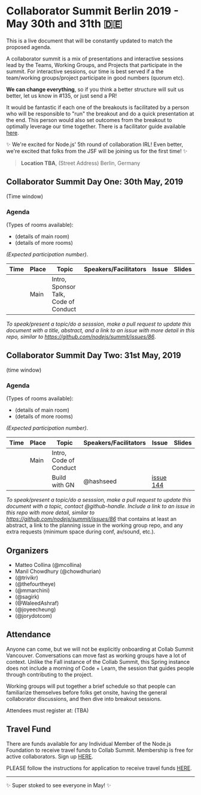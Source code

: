 # Collaborator Summit Berlin 2019 - May 30th and 31th 🇩🇪

This is a live document that will be constantly updated to match the proposed agenda.

A collaborator summit is a mix of presentations and interactive sessions lead by the Teams, Working Groups, and Projects that participate in the summit. For interactive sessions, our time is best served if a the team/working groups/project participate in good numbers (quorum etc).

__We can change everything__, so if you think a better structure will suit us better, let us know in #135, or just send a PR!

It would be fantastic if each one of the breakouts is facilitated by a person who will be responsible to "run" the breakout and do a quick presentation at the end. This person would also set outcomes from the breakout to  optimally leverage our time together. There is a facilitator guide available [here](https://github.com/nodejs/summit/blob/master/SESSION_FACILITATOR_GUIDE.md).

✨ We're excited for Node.js' 5th round of collaboration IRL! Even better, we're excited that folks from the JSF will be joining us for the first time! ✨

> __Location TBA__,
(Street Address)
Berlin, Germany


## Collaborator Summit Day One: 30th May, 2019

(Time window)

### Agenda

(Types of rooms available):

* (details of main room)
* (details of more rooms)

_(Expected participation number)_.


| Time          | Place        | Topic                                         | Speakers/Facilitators                     | Issue                                      | Slides                                    |
|---------------|--------------|-----------------------------------------------|----------------------------------------|--------------------------------------------|-------------------------------------------|
| | Main         | Intro, Sponsor Talk, Code of Conduct          | |                                            | |


_To speak/present a topic/do a sesssion, make a pull request to update this document with a title, abstract, and a link to an issue with more detail in this repo, similar to https://github.com/nodejs/summit/issues/86_.


## Collaborator Summit Day Two: 31st May, 2019

(time window)

### Agenda

(Types of rooms available):

* (details of main room)
* (details of more rooms)

_(Expected participation number)_.


| Time          | Place        | Topic                                                               | Speakers/Facilitators            | Issue                                      | Slides                                    |
|---------------|--------------|---------------------------------------------------------------------|-------------------------------|--------------------------------------------|-------------------------------------------|
| | Main | Intro, Code of Conduct                                              | |                                            | |
| | | Build with GN | @hashseed | [issue 144](https://github.com/nodejs/summit/issues/144) | |

_To speak/present a topic/do a sesssion, make a pull request to update this document with a topic, contact @github-handle. Include a link to an issue in this repo with more detail, similar to https://github.com/nodejs/summit/issues/86_ that contains at least an abstract, a link to the planning issue in the working group repo, and any extra requests (minimum space during conf, av/sound, etc.).


## Organizers

- Matteo Collina (@mcollina)
- Manil Chowdhury (@chowdhurian)
-  (@trivikr)
-  (@thefourtheye)
-  (@mmarchini)
-  (@sagirk)
-  (@WaleedAshraf)
-  (@joyeecheung)
-  (@jorydotcom)

## Attendance

Anyone can come, but we will not be explicitly onboarding at Collab 
Summit Vancouver. Conversations can move fast as working groups have 
a lot of context. Unlike the Fall instance of the Collab Summit, this Spring instance does not include a morning of Code + Learn, the session that guides people through contributing to the project.

Working groups will put together a brief schedule so that people can 
familiarize themselves before folks get onsite, having the general collaborator 
discussions, and then dive into breakout sessions.

Attendees must register at: (TBA)

  
## Travel Fund
There are funds available for any Individual Member of the Node.js Foundation to receive travel funds to Collab Summit.  Membership is free for active collaborators. Sign up [HERE](https://github.com/nodejs/members#members).

PLEASE follow the instructions for application to receive travel funds [HERE](https://github.com/nodejs/admin/blob/master/MEMBER_TRAVEL_FUND.md#process).

  
------------------------

✨ Super stoked to see everyone in May! ✨
